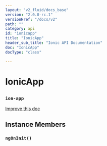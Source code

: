 ```yaml
---
layout: "v2_fluid/docs_base"
version: "2.0.0-rc.1"
versionHref: "/docs/v2"
path: ""
category: api
id: "ionicapp"
title: "IonicApp"
header_sub_title: "Ionic API Documentation"
doc: "IonicApp"
docType: "class"

---
```










<h1 class="api-title">
<a class="anchor" name="ionic-app" href="#ionic-app"></a>

IonicApp
<h3><code>ion-app</code></h3>






</h1>

<a class="improve-v2-docs" href="http://github.com/driftyco/ionic/edit/master//src/components/app/app-root.ts#L8">
Improve this doc
</a>










<!-- @usage tag -->


<!-- @property tags -->



<!-- instance methods on the class -->

<h2><a class="anchor" name="instance-members" href="#instance-members"></a>Instance Members</h2>

<div id="ngOnInit"></div>

<h3>
<a class="anchor" name="ngOnInit" href="#ngOnInit"></a>
<code>ngOnInit()</code>
  

</h3>















<!-- related link --><!-- end content block -->


<!-- end body block -->

